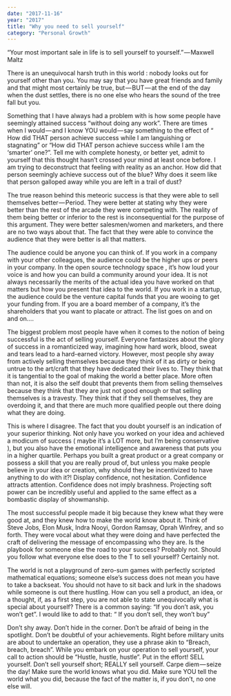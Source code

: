 ```yaml
---
date: "2017-11-16"
year: "2017"
title: "Why you need to sell yourself"
category: "Personal Growth"
---
```


“Your most important sale in life is to sell yourself to yourself.” — Maxwell Maltz

There is an unequivocal harsh truth in this world : nobody looks out for yourself other than you. You may say that you have great friends and family and that might most certainly be true, but — BUT — at the end of the day when the dust settles, there is no one else who hears the sound of the tree fall but you.

Something that I have always had a problem with is how some people have seemingly attained success “without doing any work”. There are times when I would — and I know YOU would — say something to the effect of “ How did THAT person achieve success while I am languishing or stagnating” or “How did THAT person achieve success while I am the ‘smarter’ one?”. Tell me with complete honesty, or better yet, admit to yourself that this thought hasn’t crossed your mind at least once before. I am trying to deconstruct that feeling with reality as an anchor. How did that person seemingly achieve success out of the blue? Why does it seem like that person galloped away while you are left in a trail of dust?

The true reason behind this meteoric success is that they were able to sell themselves better — Period. They were better at stating why they were better than the rest of the arcade they were competing with. The reality of them being better or inferior to the rest is inconsequential for the purpose of this argument. They were better salesmen/women and marketers, and there are no two ways about that. The fact that they were able to convince the audience that they were better is all that matters.

The audience could be anyone you can think of. If you work in a company with your other colleagues, the audience could be the higher ups or peers in your company. In the open source technology space , it’s how loud your voice is and how you can build a community around your idea. It is not always necessarily the merits of the actual idea you have worked on that matters but how you present that idea to the world. If you work in a startup, the audience could be the venture capital funds that you are wooing to get your funding from. If you are a board member of a company, it’s the shareholders that you want to placate or attract. The list goes on and on and on….

The biggest problem most people have when it comes to the notion of being successful is the act of selling yourself. Everyone fantasizes about the glory of success in a romanticized way, imagining how hard work, blood, sweat and tears lead to a hard-earned victory. However, most people shy away from actively selling themselves because they think of it as dirty or being untrue to the art/craft that they have dedicated their lives to. They think that it is tangential to the goal of making the world a better place. More often than not, it is also the self doubt that prevents them from selling themselves because they think that they are just not good enough or that selling themselves is a travesty. They think that if they sell themselves, they are overdoing it, and that there are much more qualified people out there doing what they are doing.

This is where I disagree. The fact that you doubt yourself is an indication of your superior thinking. Not only have you worked on your idea and achieved a modicum of success ( maybe it’s a LOT more, but I’m being conservative ), but you also have the emotional intelligence and awareness that puts you in a higher quartile. Perhaps you built a great product or a great company or possess a skill that you are really proud of, but unless you make people believe in your idea or creation, why should they be incentivized to have anything to do with it?! Display confidence, not hesitation. Confidence attracts attention. Confidence does not imply brashness. Projecting soft power can be incredibly useful and applied to the same effect as a bombastic display of showmanship.

The most successful people made it big because they knew what they were good at, and they knew how to make the world know about it. Think of Steve Jobs, Elon Musk, Indra Nooyi, Gordon Ramsay, Oprah Winfrey, and so forth. They were vocal about what they were doing and have perfected the craft of delivering the message of encompassing who they are. Is the playbook for someone else the road to your success? Probably not. Should you follow what everyone else does to the T to sell yourself? Certainly not.

The world is not a playground of zero-sum games with perfectly scripted mathematical equations; someone else’s success does not mean you have to take a backseat. You should not have to sit back and lurk in the shadows while someone is out there hustling. How can you sell a product, an idea, or a thought, if, as a first step, you are not able to state unequivocally what is special about yourself? There is a common saying: “If you don’t ask, you won’t get”. I would like to add to that: “ If you don’t sell, they won’t buy”

Don’t shy away. Don’t hide in the corner. Don’t be afraid of being in the spotlight. Don’t be doubtful of your achievements. Right before military units are about to undertake an operation, they use a phrase akin to “Breach, breach, breach”. While you embark on your operation to sell yourself, your call to action should be “Hustle, hustle, hustle”. Put in the effort! SELL yourself. Don’t sell yourself short; REALLY sell yourself. Carpe diem — seize the day! Make sure the world knows what you did. Make sure YOU tell the world what you did, because the fact of the matter is, if you don’t, no one else will.